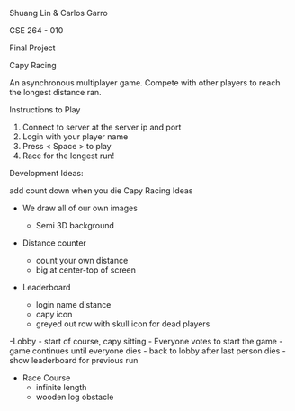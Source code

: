 Shuang Lin & Carlos Garro 

CSE 264 - 010 

Final Project

Capy Racing

An asynchronous multiplayer game. Compete with other players to reach the longest distance ran.

Instructions to Play
1. Connect to server at the server ip and port
2. Login with your player name
3. Press < Space > to play
4. Race for the longest run!

Development Ideas:

add count down when you die
Capy Racing Ideas

- We draw all of our own images
    - Semi 3D background

- Distance counter
    - count your own distance
    - big at center-top of screen

- Leaderboard
    - login name    distance
    - capy icon
    - greyed out row with skull icon for dead players

-Lobby 
    - start of course, capy sitting
    - Everyone votes to start the game
    - game continues until everyone dies
    - back to lobby after last person dies
    - show leaderboard for previous run
    
- Race Course
    - infinite length
    - wooden log obstacle
    
